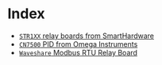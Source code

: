 # Index

* [`STR1XX` relay boards from SmartHardware](STR1/STR1XX.md)
* [`CN7500` PID from Omega Instruments](CN7500/readme.md)
* [`Waveshare` Modbus RTU Relay Board](Waveshare/waveshare.md)